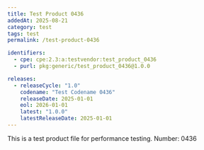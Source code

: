 ```yaml
---
title: Test Product 0436
addedAt: 2025-08-21
category: test
tags: test
permalink: /test-product-0436

identifiers:
  - cpe: cpe:2.3:a:testvendor:test_product_0436
  - purl: pkg:generic/test_product_0436@1.0.0

releases:
  - releaseCycle: "1.0"
    codename: "Test Codename 0436"
    releaseDate: 2025-01-01
    eol: 2026-01-01
    latest: "1.0.0"
    latestReleaseDate: 2025-01-01
---
```


This is a test product file for performance testing. Number: 0436
